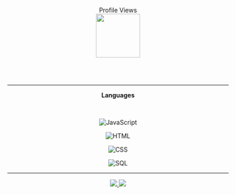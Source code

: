 <p align="center">
Profile Views<br>
<img height="100em" src="https://count.getloli.com/get/@Seek0999"/> 
</p>
</br>

</br>

---
<p align="center">
    <b>Languages</b>
</p>
</br>
 <p align="center">
    <img id="JavaScript" src="https://img.shields.io/badge/-JavaScript-5e79ff" alt="JavaScript">
</p>
 <p align="center">
    <img id="HTML" src="https://img.shields.io/badge/-HTML-5e79ff" alt="HTML">
</p>
 <p align="center">
    <img id="CSS" src="https://img.shields.io/badge/-CSS-5e79ff" alt="CSS">
</p>
 <p align="center">
    <img id="SQL" src="https://img.shields.io/badge/-SQL-5e79ff" alt="SQL">
</p>

---

<p align="center">
    <a href="https://steamcommunity.com/id/YourPpSmol/">
        <img src="https://img.shields.io/badge/-%E5%BD%A1%20Seek%20%E5%BD%A1-5e79ff?style=flat&logo=steam"/>
    </a>
    <a href="https://www.spixx.xyz/">
        <img src="https://img.shields.io/badge/-Spixx.xyz-5e79ff?style=flat"/>
    </a>
</p>
